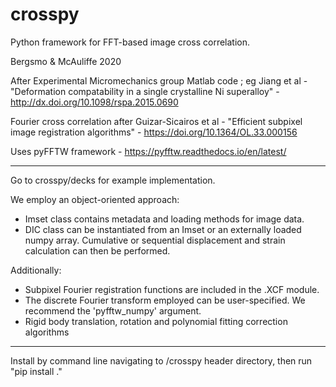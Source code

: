 # crosspy

Python framework for FFT-based image cross correlation.

Bergsmo & McAuliffe 2020

After Experimental Micromechanics group Matlab code ; eg Jiang et al - "Deformation compatability in a single crystalline Ni superalloy" - http://dx.doi.org/10.1098/rspa.2015.0690 

Fourier cross correlation after Guizar-Sicairos et al - "Efficient subpixel image registration algorithms" - https://doi.org/10.1364/OL.33.000156 

Uses pyFFTW framework - https://pyfftw.readthedocs.io/en/latest/ 

------

Go to crosspy/decks for example implementation.

We employ an object-oriented approach:
- Imset class contains metadata and loading methods for image data.
- DIC class can be instantiated from an Imset or an externally loaded numpy array. Cumulative or sequential displacement and strain calculation can then be performed.

Additionally:
- Subpixel Fourier registration functions are included in the .XCF module.
- The discrete Fourier transform employed can be user-specified. We recommend the 'pyfftw_numpy' argument.
- Rigid body translation, rotation and polynomial fitting correction algorithms

------

Install by command line navigating to /crosspy header directory, then run "pip install ." 
